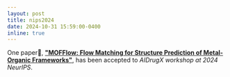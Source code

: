```yaml
---
layout: post
title: nips2024
date: 2024-10-31 15:59:00-0400
inline: true
---
```


One paper🚀, [**"MOFFlow: Flow Matching for Structure Prediction of Metal-Organic Frameworks"**](https://arxiv.org/abs/2410.17270), has been accepted to *AIDrugX workshop at 2024 NeurIPS*.